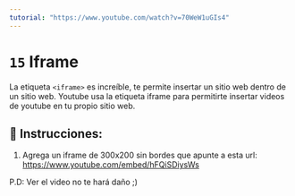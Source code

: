 ```yaml
---
tutorial: "https://www.youtube.com/watch?v=70WeW1uGIs4"
---
```


# `15` Iframe

La etiqueta `<iframe>` es increíble, te permite insertar un sitio web dentro de un sitio web. Youtube usa la etiqueta iframe para permitirte insertar videos de youtube en tu propio sitio web.

## 📝 Instrucciones:

1. Agrega un iframe de 300x200 sin bordes que apunte a esta url:
https://www.youtube.com/embed/hFQiSDiysWs

P.D: Ver el video no te hará daño ;)

